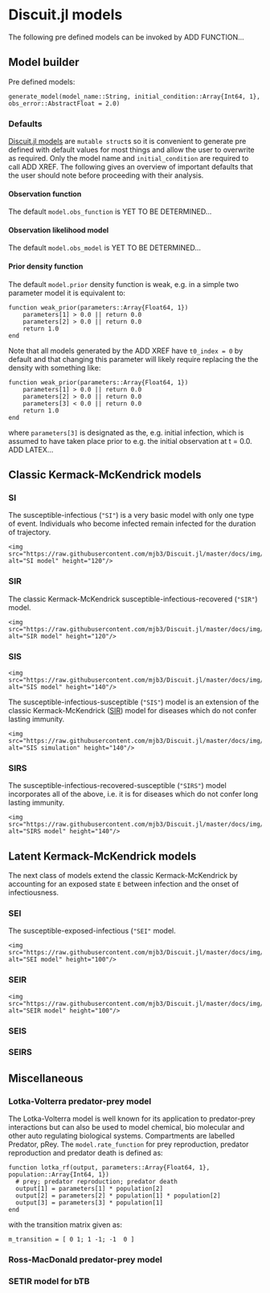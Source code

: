 # Discuit.jl models

The following pre defined models can be invoked by ADD FUNCTION...

## Model builder

Pre defined models:

```@docs
generate_model(model_name::String, initial_condition::Array{Int64, 1}, obs_error::AbstractFloat = 2.0)
```

### Defaults

[Discuit.jl models](@ref) are `mutable struct`s so it is convenient to generate pre defined with default values for most things and allow the user to overwrite as required. Only the model name and `initial_condition` are required to call ADD XREF. The following gives an overview of important defaults that the user should note before proceeding with their analysis.

#### Observation function

The default `model.obs_function` is YET TO BE DETERMINED...

#### Observation likelihood model

The default `model.obs_model` is YET TO BE DETERMINED...

#### Prior density function

The default `model.prior` density function is weak, e.g. in a simple two parameter model it is equivalent to:

    function weak_prior(parameters::Array{Float64, 1})
        parameters[1] > 0.0 || return 0.0
        parameters[2] > 0.0 || return 0.0
        return 1.0
    end

Note that all models generated by the ADD XREF have `t0_index = 0` by default and that changing this parameter will likely require replacing the the density with something like:

    function weak_prior(parameters::Array{Float64, 1})
        parameters[1] > 0.0 || return 0.0
        parameters[2] > 0.0 || return 0.0
        parameters[3] < 0.0 || return 0.0
        return 1.0
    end

where `parameters[3]` is designated as the, e.g. initial infection, which is assumed to have taken place prior to e.g. the initial observation at t = 0.0. ADD LATEX...

## Classic Kermack-McKendrick models

### SI

The susceptible-infectious (`"SI"`) is a very basic model with only one type of event. Individuals who become infected remain infected for the duration of trajectory.

```@raw html
<img src="https://raw.githubusercontent.com/mjb3/Discuit.jl/master/docs/img/si.png" alt="SI model" height="120"/>
```

### SIR

The classic Kermack-McKendrick susceptible-infectious-recovered (`"SIR"`) model.

```@raw html
<img src="https://raw.githubusercontent.com/mjb3/Discuit.jl/master/docs/img/sir.png" alt="SIR model" height="120"/>
```

### SIS

```@raw html
<img src="https://raw.githubusercontent.com/mjb3/Discuit.jl/master/docs/img/sis.png" alt="SIS model" height="140"/>
```

The susceptible-infectious-susceptible (`"SIS"`) model is an extension of the classic Kermack-McKendrick ([SIR](@ref)) model for diseases which do not confer lasting immunity.

```@raw html
<img src="https://raw.githubusercontent.com/mjb3/Discuit.jl/master/docs/img/sis_sim.png" alt="SIS simulation" height="140"/>
```

### SIRS

The susceptible-infectious-recovered-susceptible (`"SIRS"`) model incorporates all of the above, i.e. it is for diseases which do not confer long lasting immunity.

```@raw html
<img src="https://raw.githubusercontent.com/mjb3/Discuit.jl/master/docs/img/sirs.png" alt="SIRS model" height="140"/>
```

## Latent Kermack-McKendrick models

The next class of models extend the classic Kermack-McKendrick by accounting for an exposed state `E` between infection and the onset of infectiousness.

### SEI

The susceptible-exposed-infectious (`"SEI"` model.

```@raw html
<img src="https://raw.githubusercontent.com/mjb3/Discuit.jl/master/docs/img/sei.png" alt="SEI model" height="100"/>
```

### SEIR

```@raw html
<img src="https://raw.githubusercontent.com/mjb3/Discuit.jl/master/docs/img/seir.png" alt="SEIR model" height="100"/>
```

### SEIS

### SEIRS

## Miscellaneous

### Lotka-Volterra predator-prey model

The Lotka-Volterra model is well known for its application to predator-prey interactions but can also be used to model chemical, bio molecular and other auto regulating biological systems. Compartments are labelled Predator, pRey. The `model.rate_function` for prey reproduction, predator reproduction and predator death is defined as:

    function lotka_rf(output, parameters::Array{Float64, 1}, population::Array{Int64, 1})
      # prey; predator reproduction; predator death
      output[1] = parameters[1] * population[2]
      output[2] = parameters[2] * population[1] * population[2]
      output[3] = parameters[3] * population[1]
    end

with the transition matrix given as:

    m_transition = [ 0 1; 1 -1; -1  0 ]

### Ross-MacDonald predator-prey model

### SETIR model for bTB
